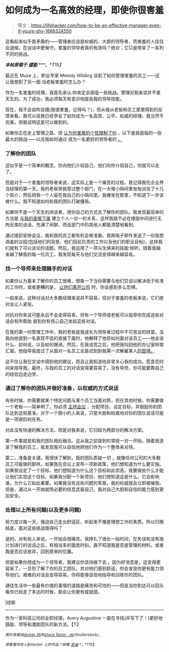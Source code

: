 # 如何成为一名高效的经理，即使你很害羞

> 原文：<https://lifehacker.com/how-to-be-an-effective-manager-even-if-youre-shy-1666324550>

这看起来似乎是矛盾的——管理者应该是权威的、大胆的领导者，而害羞的人往往会退缩，在谈话中更保守。害羞的领导者真的有效吗？绝对；它只是带来了一系列不同的挑战。



***本帖原载于*** [***缪斯***](https://www.themuse.com/advice/how-to-be-a-great-manager-if-youre-shy) ***。**T15】*

最近在 Muse 上，职业专家 Melody Wilding 谈到了如何管理害羞的员工——这让我想到了另一面:当老板害羞时怎么办？

作为一名害羞的经理，我首先承认:你肯定会面临一些挑战。管理对我来说并不是天生的。为了成功，我必须每天有意识地提高我的领导技能。

现在，我不会自吹自擂(我很害羞，记得吗？)，但从我从老板和员工那里得到的反馈来看，我可以说我已经学会了如何成为一名高效、公平、权威的经理。我当然不完美，但我证明这是可以做到的。

如果你正在走上管理之路，但 [认为你害羞的个性限制了你](https://lifehacker.com/how-to-use-introversion-for-career-and-personal-success-5983947) ，以下是我面临的一些最大的挑战——以及我如何通过 成为一名更好的领导者的 [。](http://lifehacker.com/how-to-tackle-personal-branding-when-youre-an-introver-1440804839)

### 了解你的团队

这似乎是一个简单的概念。你向他们介绍自己，他们向你介绍自己，你就可以走了。

但是对于一个害羞的领导者来说，这实际上是一个痛苦的过程。我记得我在企业界当经理的第一天。我的老板带我穿过整个部门，在一大堆小隔间里匆匆浏览了十几个简介，然后把我一个人留在我自己的小隔间里。我瘫坐在那里，不知道下一步该做什么。我不知道如何和我的团队打破僵局。

如果你不是一个天生的闲谈者，用你自己的方式去了解你的团队。我发现最简单的方法是 [与我的直接下属](https://www.themuse.com/advice/how-to-have-oneonones-that-actually-matter) 建立个人一对一的关系，这样我就不必在楼层中间进行无拘无束的谈话，充满了闲聊，而且部门中的其他人都能清楚地看到。

通过提前安排会议，我和我的员工都有机会做准备。我用电子邮件发送了一份我想涵盖的议程(包括他们的背景、他们目前负责的工作以及他们的职业目标)，这样我们就有了可以谈论的话题。然后，我运用了一项与生俱来的技能:倾听。随着我越来越了解我的每一位员工，我发现每天与他们交流变得越来越容易。

### 找一个导师来处理棘手的对话

如果你认为基本了解你的员工很难，想象一下当你需要与他们交谈以解决低于标准的工作时，或者更糟的是， [让他们离开公司](https://www.themuse.com/advice/5-signs-its-time-to-fire-your-problem-employee) 时，你会感到多么恐惧。

一般来说，这种对话对大多数经理来说并不容易，但对于害羞的老板来说，它们绝对会让人紧张。

对抗对你来说可能永远不会变得容易，但有一个导师或老板可以指导你完成这些对话会有所帮助 直到你有信心自己发起这些对话。

在我的第一份管理工作中，我的老板是我成长为领导者过程中不可思议的财富。当我向他提到一名表现不佳的直接下属时，他解释了他将如何面对该员工——他会说什么、如何说，以及如何跟进。然后，在我谈完之后，他把我叫回他的办公室听取汇报。他指导我度过了从面对一名员工总是迟到到我第一次解雇某人[的困境。](https://www.themuse.com/advice/3-lessons-i-learned-from-firing-someone)

这不仅让我在交谈中得到他的建议，而且让我知道他非常关心我的成功，愿意花时间来指导我。最终，与我的员工的对话变得更容易了。没有导师，你可能要靠自己的经验边走边学。

### 通过了解你的团队并做好准备，以权威的方式说话

有些时候，你需要就某个特定问题与某个员工当面对质，但在其他时候，你需要做一个老板——简单明了。你必须 [主持会议](https://www.themuse.com/advice/set-up-for-success-secrets-of-leading-a-good-meeting) ，分配项目，设定目标，并鼓励你的团队达到这些基准。对于一个胆小的人来说，只是大胆和权威地对你的团队说话可能是一项艰巨的任务。

对此没有快速的解决方法，但是对我来说，它归结为两部分的解决方案。

第一件事就是和我的团队相处融洽。这从我之前提到的常规一对一开始，随着我逐渐了解我的员工，我发现我可以自信地把他们作为一个整体来对待。

第二，准备是关键。我很快了解到，我的团队质疑一切 ，就像任何公司的大多数员工可能做的那样。如果我在会议上宣布一项新政策，他们想知道为什么要实施。如果我设定了一个目标，他们想知道为什么这个目标如此崇高，我要做些什么才能让他们实现这个目标。如果我分配一个新项目，他们想知道这是什么，它会影响谁，为什么它如此重要。如果我没有这些问题的答案，我的权威就会立即被摧毁。但是，通过从一开始就用必要的信息武装自己，我对自己大胆和自信的能力感到更加安全。

### 处理以上所有问题(以及更多问题)

努力度过每一天，强迫自己走出舒适区，听起来不像是理想工作的素质。所以归根结底，面对这些挑战值得吗？

是的，对有些人来说，一开始会很痛苦。我挣扎了很长一段时间，在失误和没有按计划进行的谈话之后，有相当多的面庞时刻。我不知道我是否是管理的材料，或者我是否应该放弃，回到原来的位置。

但是如果你想成为一个领导者，我建议你坚持做下去 。因为好消息是，这变得更容易了。一旦你了解了你的员工团队，并对他们感到舒适，你会发现你更有能力领导他们。艰难的对话会变得容易。你将能够自信地指导和训练你的团队。

通往生活中一些最有价值的事情的道路是痛苦和可怕的——但是当你到达可以回头看你已经走了多远的时候，那会让你更有成就感。

|缪斯

* * *

作为一家科技公司的全职经理，Avery Augustine 一直在寻找(并写下了！)更好地鼓励、领导和激励团队的新方法。【T2

<small>*图片改编自*</small>[<small>*design 36*</small>](http://www.shutterstock.com/pic.mhtml?id=192684317&src=id)<small>*和*</small>[<small>*shock factor . de*</small>](http://www.shutterstock.com/pic.mhtml?id=133591940&src=id)<small>*(Shutterstock)。*</small>

<small>*想看看你在 Lifehacker 上的作品？邮箱*</small> [<small>*安迪*</small>](mailto:andy@lifehacker.com) <small>*。*T15】</small>